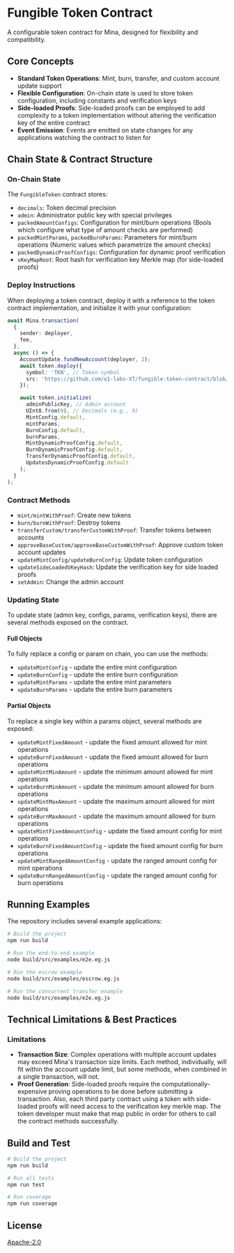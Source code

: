 # Fungible Token Contract

A configurable token contract for Mina, designed for flexibility and compatibility.

## Core Concepts

- **Standard Token Operations**: Mint, burn, transfer, and custom account update support
- **Flexible Configuration**: On-chain state is used to store token configuration, including constants and verification keys
- **Side-loaded Proofs**: Side-loaded proofs can be employed to add complexity to a token implementation without altering the verification key of the entire contract
- **Event Emission**: Events are emitted on state changes for any applications watching the contract to listen for

## Chain State & Contract Structure

### On-Chain State

The `FungibleToken` contract stores:

- `decimals`: Token decimal precision
- `admin`: Administrator public key with special privileges
- `packedAmountConfigs`: Configuration for mint/burn operations (Bools which configure what type of amount checks are performed)
- `packedMintParams`, `packedBurnParams`: Parameters for mint/burn operations (Numeric values which parametrize the amount checks)
- `packedDynamicProofConfigs`: Configuration for dynamic proof verification
- `vKeyMapRoot`: Root hash for verification key Merkle map (for side-loaded proofs)

### Deploy Instructions

When deploying a token contract, deploy it with a reference to the token contract implementation, and initialize it with your configuration:

```typescript
await Mina.transaction(
  {
    sender: deployer,
    fee,
  },
  async () => {
    AccountUpdate.fundNewAccount(deployer, 2);
    await token.deploy({
      symbol: 'TKN', // Token symbol
      src: 'https://github.com/o1-labs-XT/fungible-token-contract/blob/main/src/FungibleTokenContract.ts', // Source code reference
    });

    await token.initialize(
      adminPublicKey, // Admin account
      UInt8.from(9), // Decimals (e.g., 9)
      MintConfig.default,
      mintParams,
      BurnConfig.default,
      burnParams,
      MintDynamicProofConfig.default,
      BurnDynamicProofConfig.default,
      TransferDynamicProofConfig.default,
      UpdatesDynamicProofConfig.default
    );
  }
);
```

### Contract Methods

- `mint/mintWithProof`: Create new tokens
- `burn/burnWithProof`: Destroy tokens
- `transferCustom/transferCustomWithProof`: Transfer tokens between accounts
- `approveBaseCustom/approveBaseCustomWithProof`: Approve custom token account updates
- `updateMintConfig/updateBurnConfig`: Update token configuration
- `updateSideLoadedVKeyHash`: Update the verification key for side loaded proofs
- `setAdmin`: Change the admin account

### Updating State

To update state (admin key, configs, params, verification keys), there are several methods exposed on the contract.

#### Full Objects

To fully replace a config or param on chain, you can use the methods:

- `updateMintConfig` - update the entire mint configuration
- `updateBurnConfig` - update the entire burn configuration
- `updateMintParams` - update the entire mint parameters
- `updateBurnParams` - update the entire burn parameters

#### Partial Objects

To replace a single key within a params object, several methods are exposed:

- `updateMintFixedAmount` - update the fixed amount allowed for mint operations
- `updateBurnFixedAmount` - update the fixed amount allowed for burn operations
- `updateMintMinAmount` - update the minimum amount allowed for mint operations
- `updateBurnMinAmount` - update the minimum amount allowed for burn operations
- `updateMintMaxAmount` - update the maximum amount allowed for mint operations
- `updateBurnMaxAmount` - update the maximum amount allowed for burn operations
- `updateMintFixedAmountConfig` - update the fixed amount config for mint operations
- `updateBurnFixedAmountConfig` - update the fixed amount config for burn operations
- `updateMintRangedAmountConfig` - update the ranged amount config for mint operations
- `updateBurnRangedAmountConfig` - update the ranged amount config for burn operations

## Running Examples

The repository includes several example applications:

```sh
# Build the project
npm run build

# Run the end-to-end example
node build/src/examples/e2e.eg.js

# Run the escrow example
node build/src/examples/escrow.eg.js

# Run the concurrent transfer example
node build/src/examples/e2e.eg.js
```

## Technical Limitations & Best Practices

### Limitations

- **Transaction Size**: Complex operations with multiple account updates may exceed Mina's transaction size limits.  Each method, individually, will fit within the account update limit, but some methods, when combined in a single transaction, will not.
- **Proof Generation**: Side-loaded proofs require the computationally-expensive proving operations to be done before submitting a transaction.  Also, each third party contract using a token with side-loaded proofs will need access to the verification key merkle map.  The token developer must make that map public in order for others to call the contract methods successfully.

## Build and Test

```sh
# Build the project
npm run build

# Run all tests
npm run test

# Run coverage
npm run coverage
```

## License

[Apache-2.0](LICENSE)
